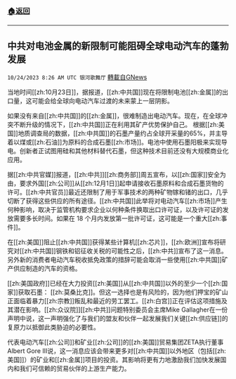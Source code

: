###  [:house:返回](README.md)
---


## 中共对电池金属的新限制可能阻碍全球电动汽车的蓬勃发展
`10/24/2023 8:26 AM UTC 银河歌舞厅` [轉載自GNews](https://gnews.org/articles/1873551)

当地时间[[zh:10月23日]]，据报道，[[zh:中共国]]现在将限制电池[[zh:金属]]的出口量，这可能会给全球向电动汽车过渡的未来蒙上一层阴影。

如果没有来自[[zh:中共国]]的[[zh:金属]]，很难制造出电动汽车。现在，在全球冲突不断升级的情况下，[[zh:中共国]]正在利用其矿产优势保护自己。
根据[[zh:美国]]地质调查局的数据，[[zh:中共国]]的石墨产量约占全球开采量的65%，并主导着以煤或[[zh:石油]]为原料的合成石墨[[zh:市场]]。电池中使用石墨阳极来实现导电。创新者正试图用硅和其他材料替代石墨，但这种技术目前还没有大规模商业化应用。

据[[zh:中共官媒]]报道，[[zh:中共]][[zh:商务部]]周五宣布，以[[zh:国家]]安全为由，要求外国[[zh:公司]]从[[zh:12月1日]]起申请接收石墨原料和合成石墨货物的许可。[[zh:中共官员]]最近还限制了用于军事技术的两种矿物镓和锗的出口，几乎切断了获得这些供应的所有途径。[[zh:中共国]]此举将对电动汽车[[zh:市场]]产生何种影响，取决于监管机构要求企业以何种条件换取出口许可证，以及许可证的发放需要多长时间。如果在 18 个月内发放第一批许可证，这可能是一个重大[[zh:事件]]。

在[[zh:美国]]阻止[[zh:中共国]]获得某些计算机[[zh:芯片]]，[[zh:欧洲]]宣布将研究对[[zh:中共国]]钢铁和铝征收关税的可能性之后，[[zh:中共]]宣布了这一消息。另外新的消费者电动汽车税收抵免政策的措辞可能会取消一些使用[[zh:中共国]]矿产供应制造的汽车的资格。

[[zh:美国政府]]已经在大力投资[[zh:美国]]从[[zh:中共国]]以外的至少一个[[zh:国家]]获取石墨： [[zh:莫桑比克]]。但这一选择也是有风险的，因为他们押宝的矿山正面临着暴力[[zh:宗教]]叛乱和最近的劳工罢工。[[zh:白宫]]正在评估这项措施及其潜在影响。[[zh:众议院]][[zh:中共]]问题特别委员会主席Mike Gallagher在一份声明中说，这一声明强化了与我们的盟友和伙伴一起发展我们关键[[zh:供应链]]的复原力以抵御此类胁迫的必要性。

代表电动汽车[[zh:公司]]和矿业[[zh:公司]]的[[zh:美国]]贸易集团ZETA执行董事Albert Gore III说，这一消息应该会带来更多对[[zh:中共国]]以外地区（包括[[zh:美国]]）的矿业和[[zh:金属]]项目的投资。其影响将更有力地激励我们加快发展国内和我们可信赖的贸易伙伴的上游生产能力。
